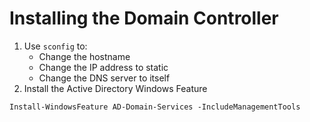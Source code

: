 # Installing the Domain Controller

1. Use `sconfig` to:
    - Change the hostname
    - Change the IP address to static
    - Change the DNS server to itself
2. Install the Active Directory Windows Feature

```shell
Install-WindowsFeature AD-Domain-Services -IncludeManagementTools
```